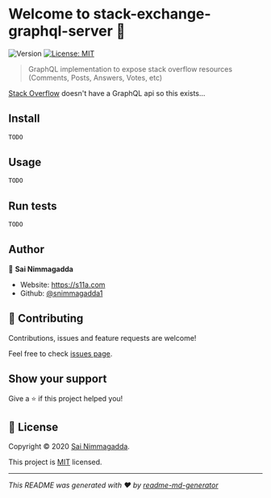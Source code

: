# Welcome to stack-exchange-graphql-server 👋
![Version](https://img.shields.io/badge/version-0.1.0-blue.svg?cacheSeconds=2592000)
[![License: MIT](https://img.shields.io/badge/License-MIT-yellow.svg)](LICENSE.md)

> GraphQL implementation to expose stack overflow resources (Comments, Posts, Answers, Votes, etc) 

[Stack Overflow](https://api.stackexchange.com/docs?tab=category#docs) doesn't have a GraphQL api so this exists...

## Install

```sh
TODO
```

## Usage

```sh
TODO
```

## Run tests

```sh
TODO
```

## Author

👤 **Sai Nimmagadda**

* Website: https://s11a.com
* Github: [@snimmagadda1](https://github.com/snimmagadda1)

## 🤝 Contributing

Contributions, issues and feature requests are welcome!

Feel free to check [issues page](https://github.com/snimmagadda1/stack-exchange-graphql/issues). 

## Show your support

Give a ⭐️ if this project helped you!


## 📝 License

Copyright © 2020 [Sai Nimmagadda](https://github.com/snimmagadda1).

This project is [MIT](LICENSE.md) licensed.

***
_This README was generated with ❤️ by [readme-md-generator](https://github.com/kefranabg/readme-md-generator)_